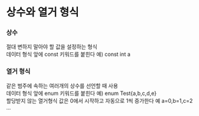# 상수와 열거 형식
### 상수  
절대 변하지 말아야 할 값을 설정하는 형식  
데이터 형식 앞에 const 키워드를 붙힌다 예) const int a  

 ### 열거 형식
같은 범주에 속하는 여러개의 상수를 선언할 때 사용  
데이터 형식 앞에 enum 키워드를 붙힌다 예) enum Test{a,b,c,d,e}    
할당받지 않는 열거형식 값은 0에서 시작하고 자동으로 1씩 증가한다 예 a=0,b=1,c=2 ...  




